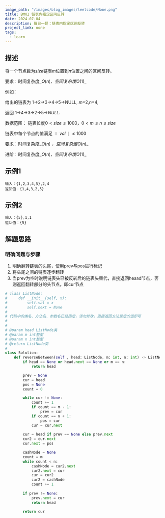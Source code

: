 ```yaml
---
image_path: "/images/blog_images/leetcode/None.png"
title: BM02 链表内指定区间反转
date: 2024-07-04
description: 每日一题：链表内指定区间反转
project_link: none
tags:
  - learn
---
```

## **描述**

将一个节点数为$size$﻿链表$m$﻿位置到$n$﻿位置之间的区间反转。

要求：时间复杂度_$O(n)$_﻿，空间复杂度_$O(1)$_﻿

例如：

给出的链表为 1→2→3→4→5→NULL, _m_=2,_n_=4,

返回 1→4→3→2→5→_NULL_.

数据范围： 链表长度$0<size≤1000，0<m≤n≤size$﻿

链表中每个节点的值满足$∣val∣≤1000$﻿

要求：时间复杂度_$O(n)$_﻿ ，空间复杂度_$O(n)$_﻿

进阶：时间复杂度_$O(n)$_﻿，空间复杂度_$O(1)$_﻿

## 示例1

```Plain
输入：{1,2,3,4,5},2,4
返回值：{1,4,3,2,5}
```

## 示例2

```Plain
输入：{5},1,1
返回值：{5}
```

## 解题思路

### 明确问题与步骤

1. 明确翻转链表的头尾，使用prev与pos进行标记
2. 将头尾之间的链表逐步翻转
3. 当prev为空时说明链表头已被反转后的链表头替代，直接返回heaad节点，否则返回翻转部分的头节点，即cur节点

```Python
# class ListNode:
#     def __init__(self, x):
#         self.val = x
#         self.next = None
#
# 代码中的类名、方法名、参数名已经指定，请勿修改，直接返回方法规定的值即可
#
# 
# @param head ListNode类 
# @param m int整型 
# @param n int整型 
# @return ListNode类
#
class Solution:
    def reverseBetween(self , head: ListNode, m: int, n: int) -> ListNode:
        if head == None or head.next == None or m == n:
            return head

        prev = None
        cur = head
        pos = None
        count = 0

        while cur != None:
            count += 1
            if count == m - 1:
                prev = cur
            if count == n + 1:
                pos = cur
            cur = cur.next
        
        cur = head if prev == None else prev.next
        cur2 = cur.next
        cur.next = pos

        cashNode = None
        count = m
        while count < n:
            cashNode = cur2.next
            cur2.next = cur
            cur = cur2
            cur2 = cashNode
            count += 1
        
        if prev != None:
            prev.next = cur
            return head
        
        return cur
```